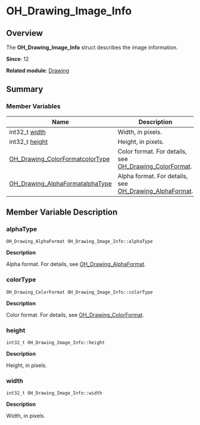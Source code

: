 # OH_Drawing_Image_Info


## Overview

The **OH_Drawing_Image_Info** struct describes the image information.

**Since**: 12

**Related module**: [Drawing](_drawing.md)


## Summary


### Member Variables

| Name| Description|
| -------- | -------- |
| int32_t [width](#width) | Width, in pixels.|
| int32_t [height](#height) | Height, in pixels.|
| [OH_Drawing_ColorFormat](_drawing.md#oh_drawing_colorformat)[colorType](#colortype) | Color format. For details, see [OH_Drawing_ColorFormat](_drawing.md#oh_drawing_colorformat).|
| [OH_Drawing_AlphaFormat](_drawing.md#oh_drawing_alphaformat)[alphaType](#alphatype) | Alpha format. For details, see [OH_Drawing_AlphaFormat](_drawing.md#oh_drawing_alphaformat).|


## Member Variable Description


### alphaType

```
OH_Drawing_AlphaFormat OH_Drawing_Image_Info::alphaType
```

**Description**

Alpha format. For details, see [OH_Drawing_AlphaFormat](_drawing.md#oh_drawing_alphaformat).


### colorType

```
OH_Drawing_ColorFormat OH_Drawing_Image_Info::colorType
```

**Description**

Color format. For details, see [OH_Drawing_ColorFormat](_drawing.md#oh_drawing_colorformat).


### height

```
int32_t OH_Drawing_Image_Info::height
```

**Description**

Height, in pixels.


### width

```
int32_t OH_Drawing_Image_Info::width
```

**Description**

Width, in pixels.
